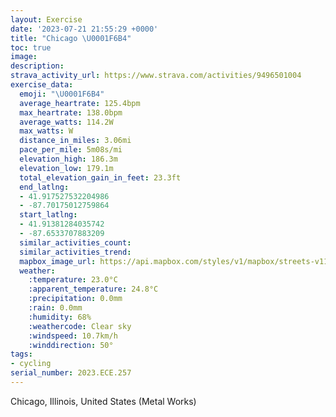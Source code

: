 ```yaml
---
layout: Exercise
date: '2023-07-21 21:55:29 +0000'
title: "Chicago \U0001F6B4"
toc: true
image:
description:
strava_activity_url: https://www.strava.com/activities/9496501004
exercise_data:
  emoji: "\U0001F6B4"
  average_heartrate: 125.4bpm
  max_heartrate: 138.0bpm
  average_watts: 114.2W
  max_watts: W
  distance_in_miles: 3.06mi
  pace_per_mile: 5m08s/mi
  elevation_high: 186.3m
  elevation_low: 179.1m
  total_elevation_gain_in_feet: 23.3ft
  end_latlng:
  - 41.917527532204986
  - -87.70175012759864
  start_latlng:
  - 41.91381284035742
  - -87.6533707883209
  similar_activities_count:
  similar_activities_trend:
  mapbox_image_url: https://api.mapbox.com/styles/v1/mapbox/streets-v11/static/path-5+787af2-1.0(ory~Fjg_vOoAtBgDfFiAdB%7B%40dAXb%40FZBVCjAB%60EDrBFxLAvBB~Aj%40~DdBzK%60%40nCD%60AA~BBrAxFUXE%60%40QDE%3FEGm%40Bq%40DUBGNIF%3FLJFTJhCPp%60%40F~H%40bFAh%40QxAMjBAnBFpFZtHT~JNrQAhDDfEAvAB%60GCtD%40%7CFD%60F%3FrMFdDKhG%40%7COGb%40%3FfCCJEHWBiEB),pin-s-s+e5b22e(-87.65574,41.91544),pin-s-f+89ae00(-87.70167000000005,41.91509000000002)/auto/800x800?access_token=pk.eyJ1Ijoiam9zaGJlY2ttYW4iLCJhIjoiY205eWR2aDd1MWZ6djJrbXc4a3M0bWZleiJ9.XiG9OWkNcZk2QzjJbxLB4A
  weather:
    :temperature: 23.0°C
    :apparent_temperature: 24.8°C
    :precipitation: 0.0mm
    :rain: 0.0mm
    :humidity: 68%
    :weathercode: Clear sky
    :windspeed: 10.7km/h
    :winddirection: 50°
tags:
- cycling
serial_number: 2023.ECE.257
---
```

Chicago, Illinois, United States (Metal Works)
